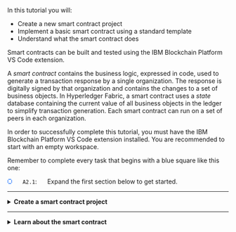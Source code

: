 In this tutorial you will:
* Create a new smart contract project
* Implement a basic smart contract using a standard template
* Understand what the smart contract does

Smart contracts can be built and tested using the IBM Blockchain Platform VS Code extension.

A *smart contract* contains the business logic, expressed in code, used to generate a transaction response by a single organization. The response is digitally signed by that organization and contains the changes to a set of business objects. In Hyperledger Fabric, a smart contract uses a *state* database containing the current value of all business objects in the ledger to simplify transaction generation. Each smart contract can run on a set of peers in each organization.

<!-- In this tutorial you will:
* Create a new smart contract project
* Implement a basic smart contract using a standard template
* Understand what the smart contract does -->

In order to successfully complete this tutorial, you must have the IBM Blockchain Platform VS Code extension installed. You are recommended to start with an empty workspace.

Remember to complete every task that begins with a blue square like this one:

<img src="./images/bullet.png" alt="[]"></img> &nbsp;&nbsp;&nbsp;&nbsp; `A2.1`: &nbsp;&nbsp;&nbsp;&nbsp;
Expand the first section below to get started.


---
<details>
<summary><b>Create a smart contract project</b></summary>

When working with Hyperledger Fabric components and files in the IBM Blockchain Platform VS Code extension, it is usually convenient to show the IBM Blockchain Platform side bar, which contains the Smart Contracts, Fabric Environments, Fabric Gateways and Fabric Wallets views.

You can show the side bar by clicking on the IBM Blockchain Platform icon in the VS Code activity bar. However, note that the icon is a toggle: if you click on it while the side bar is already shown, the side bar will be hidden.

<img src="./images/bullet.png" alt="[]"></img> &nbsp;&nbsp;&nbsp;&nbsp; `A2.2`: &nbsp;&nbsp;&nbsp;&nbsp;
If the IBM Blockchain Platform side bar is not already shown, click on the IBM Blockchain Platform icon in the activity bar.

<img src="./images/a2.2-a3.2.png" alt="IBM Blockchain Platform side bar"></img>

We will now create a smart contract project that will contain the files we need for our smart contract. IBM Blockchain Platform will create for us a skeleton smart contract that we can customize later.

<img src="./images/bullet.png" alt="[]"></img> &nbsp;&nbsp;&nbsp;&nbsp; `A2.3`: &nbsp;&nbsp;&nbsp;&nbsp;
Move the mouse over the title bar of the Smart Contracts view, click the "..." that appears and select "Create New Project".

<img src="./images/a2.3.png" alt="Create New Project menu"></img>

<img src="./images/bullet.png" alt="[]"></img> &nbsp;&nbsp;&nbsp;&nbsp; `A2.4`: &nbsp;&nbsp;&nbsp;&nbsp;
Press Enter to accept the Default Contract type.

<img src="./images/a2.4.png" alt="Default Contract parameter"></img>

In this tutorial we will be using the TypeScript language.

<img src="./images/bullet.png" alt="[]"></img> &nbsp;&nbsp;&nbsp;&nbsp; `A2.5`: &nbsp;&nbsp;&nbsp;&nbsp;
Click 'TypeScript'.

<img src="./images/a2.5.png" alt="Typescript parameter"></img>

The skeleton smart contract provides us with the ability to generate transaction responses for a single business object type (or *asset* type), which can be stored on the blockchain. In this context, an asset type is a group of related objects which by convention begins with a capital letter. For example an `Artwork` type might describe `The Hay Wain by John Constable`, `La Gioconda by Leonardo da Vinci` or `Shot Marilyns by Andy Warhol`.

Later, we can extend the smart contract package with additional smart contracts and asset types if we wish. For now however, we will just accept the default asset type presented to us.

<img src="./images/bullet.png" alt="[]"></img> &nbsp;&nbsp;&nbsp;&nbsp; `A2.6`: &nbsp;&nbsp;&nbsp;&nbsp;
Press Enter to accept the default asset type ("MyAsset").

<img src="./images/a2.6.png" alt="Asset type parameter"></img>

<img src="./images/bullet.png" alt="[]"></img> &nbsp;&nbsp;&nbsp;&nbsp; `A2.7`: &nbsp;&nbsp;&nbsp;&nbsp;
Click Browse to choose a target location of the project on the file system.

<img src="./images/a2.7.png" alt="Browse"></img>

Navigate to the folder on your file system that you wish to use for development. (In the screenshots we will use the Desktop folder, for convenience.)

<img src="./images/bullet.png" alt="[]"></img> &nbsp;&nbsp;&nbsp;&nbsp; `A2.8`: &nbsp;&nbsp;&nbsp;&nbsp;
Click "New folder" to create a new folder to store the smart contract project, and name it "demo-contract".

<img src="./images/a2.8.png" alt="demo-contract"></img>

<img src="./images/bullet.png" alt="[]"></img> &nbsp;&nbsp;&nbsp;&nbsp; `A2.9`: &nbsp;&nbsp;&nbsp;&nbsp;
Click Save to select the new folder as the project root.

<img src="./images/a2.9.png" alt="Save"></img>

<img src="./images/bullet.png" alt="[]"></img> &nbsp;&nbsp;&nbsp;&nbsp; `A2.10`: &nbsp;&nbsp;&nbsp;&nbsp;
Select "Add to workspace" to tell IBM Blockchain Platform to add the project to your workspace.

<img src="./images/a2.10.1.png" alt="Add to workspace"></img>

Generating the smart contract project will take up to a minute to complete. When it has successfully finished, the IBM Blockchain Platform side bar will be hidden and the Explorer side bar will be shown. The Explorer side bar will show the new project that has been created.

<img src="./images/a2.10.2.png" alt="DemoProject created"></img>

<img src="./images/bullet.png" alt="[]"></img> &nbsp;&nbsp;&nbsp;&nbsp; `A2.11`: &nbsp;&nbsp;&nbsp;&nbsp;
Expand the next section of the tutorial to continue.

</details>

---
<details>
<summary><b>Learn about the smart contract</b></summary>

We will now look at the files that have been created to see what they do.

<img src="./images/bullet.png" alt="[]"></img> &nbsp;&nbsp;&nbsp;&nbsp; `A2.12`: &nbsp;&nbsp;&nbsp;&nbsp;
In the Explorer side bar, expand "demo-contract" -> "src".

<img src="./images/a2.12.png" alt="demo-contract src"></img>

The smart contract is contained within the 'my-asset-contract.ts' file. The file name has been generated from the asset type you gave earlier.

<img src="./images/bullet.png" alt="[]"></img> &nbsp;&nbsp;&nbsp;&nbsp; `A2.13`: &nbsp;&nbsp;&nbsp;&nbsp;
Click on 'my-asset-contract.ts' to load it in the VS Code editor.

<img src="./images/a2.13.png" alt="my-asset-contract.ts"></img>

Have a read through the code.

The import statement at the top of the file makes the Hyperledger Fabric classes available.

```typescript
import { Context, Contract, Info, Returns, Transaction } from 'fabric-contract-api';
```

The smart contract is a standard piece of TypeScript. The only line that identifies it as a smart contract is in the class definition itself:

```typescript
export class MyAssetContract extends Contract {
```

The *extends* clause states that this is a Hyperledger Fabric smart contract using the Contract class imported earlier.

The rest of the file contains the implementation for each transaction type generated by the smart contract.


<br><h3 align='left'>Transactions</h3>

Imagine we had a ledger of cars: `myAssetExists('CAR001')` would return `true` or `false` depending on whether `CAR001` was in the ledger. Look at the first method signature in the MyAsset contract:

```typescript
@Transaction(false)
public async myAssetExists(ctx: Context, myAssetId: string): Promise<boolean> {
```

Any method that is prefixed with the *@Transaction()* decorator indicates that this method can be called to generate a transaction response for this smart contract.

We can see that myAssetExists() is prefixed with a slightly more descriptive decorator - @Transaction(*false*) - indicating that it only reads from the ledger. We'll see an example of a @Transaction(*true*) method that also writes to the ledger later in this tutorial.

The remainder of the myAssetExists() signature mostly shows the required inputs for this smart contract to generate a transaction response. The Context object is a special parameter; it is used by the smart contract to maintain user data across contract, and we'll see later how it simplifies the process of writing a smart contract.

<br><h3 align='left'>Working with the world state</h3>

Each method uses the world state to read the current value of a set of business objects and generate the corresponding new values for those objects. The Context object (ctx) gives you direct access to the world state:

```typescript
const buffer = await ctx.stub.getState(myAssetId);
```

The *getState* method returns from the world state the current value associated with the key described by *myAssetId*. This method only reads the value of business object, it does not change it. That's why the myAssetExists() method was decorated @Transaction(false).

Now take a look at the second method:

```typescript
@Transaction()
public async createMyAsset(ctx: Context, myAssetId: string, value: string): Promise<void> {
```
This ends with the line:

```typescript
await ctx.stub.putState(myAssetId, buffer);
```

The putState method changes the current value of a business object with the key myAssetId to the value buffer. That's why the createMyAsset method was decorated with @transaction(true).

The transaction response is generated automatically by Hyperledger Fabric when the smart contract execution completes.  It comprises the states that have been read and those that are to be written if the transaction is successfully committed to the ledger.

It's important not to confuse these transaction responses with the return value from the method; they are not the same thing.

> <br>
   > <b>Want to know more?</b><br>For more about transactions and responses, check out the <a href="https://hyperledger-fabric.readthedocs.io/en/latest/ledger/ledger.html">Hyperledger Fabric documentation</a>.
   > <br>&nbsp;



<br><h3 align='left'>Smart contract determinism</h3>

Whilst it may look like it, the effect of *putState* is not immediate. The business object identified by myAssetId will only be updated when every organization in the network agrees with the generated transaction response. This requires the consensus process to complete across the network.

As developers we generally don't need to worry about consensus. However, we do need to ensure that our smart contract transactions are *deterministic*; that is, each must always generate the same transaction response for a given set of transaction inputs. That's because our smart contract will be run by multiple organizations, each of whom must generate the *same* transaction response. If not, the resulting generated transaction will be captured in the ledger as *invalid*, and the world state will not be updated; the transaction will not have had an effect.

This means that attempting to update the world state with, for example, a random number, timestamp or some other transient value is not recommended.


<br><h3 align='left'>Summary</h3>

In this tutorial we have generated our first smart contract.

We saw how a smart contract contains different methods, each of which can generate a transaction response for a given set of inputs. Transactions are generated using the *getState* and *putState* methods, which provide keyed access to get and set the current value of a business object in the ledger. 

In order to test these transactions out, we must first deploy them to an instance of Hyperledger Fabric; we will do that in the next tutorial.

</details>
